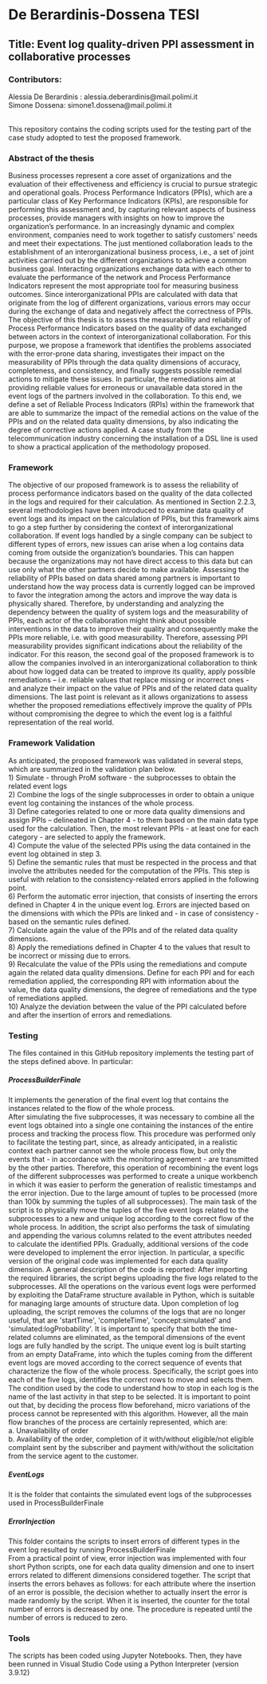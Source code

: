 # De Berardinis-Dossena TESI


<h2> Title: Event log quality-driven PPI assessment in collaborative processes </h2>
<h3> Contributors: </h3>
Alessia De Berardinis : alessia.deberardinis@mail.polimi.it <br>
Simone Dossena: simone1.dossena@mail.polimi.it <br>
<br>

This repository contains the coding scripts used for the testing part of the case study adopted to test the proposed framework.

<h3> Abstract of the thesis </h3>
Business processes represent a core asset of organizations and the evaluation of their effectiveness and efficiency is crucial to pursue strategic and operational goals. Process Performance Indicators (PPIs), which are a particular class of Key Performance Indicators (KPIs), are responsible for performing this assessment and, by capturing relevant aspects of business processes, provide managers with insights on how to improve the organization’s performance. 
In an increasingly dynamic and complex environment, companies need to work together to satisfy customers' needs and meet their expectations. The just mentioned collaboration leads to the establishment of an interorganizational business process, i.e., a set of joint activities carried out by the different organizations to achieve a common business goal. Interacting organizations exchange data with each other to evaluate the performance of the network and Process Performance Indicators represent the most appropriate tool for measuring business outcomes. Since interorganizational PPIs are calculated with data that originate from the log of different organizations, various errors may occur during the exchange of data and negatively affect the correctness of PPIs. The objective of this thesis is to assess the measurability and reliability of Process Performance Indicators based on the quality of data exchanged between actors in the context of interorganizational collaboration. For this purpose, we propose a framework that identifies the problems associated with the error-prone data sharing, investigates their impact on the measurability of PPIs through the data quality dimensions of accuracy, completeness, and consistency, and finally suggests possible remedial actions to mitigate these issues. In particular, the remediations aim at providing reliable values for erroneous or unavailable data stored in the event logs of the partners involved in the collaboration. To this end, we define a set of Reliable Process Indicators (RPIs) within the framework that are able to summarize the impact of the remedial actions on the value of the PPIs and on the related data quality dimensions, by also indicating the degree of corrective actions applied. 
A case study from the telecommunication industry concerning the installation of a DSL line is used to show a practical application of the methodology proposed.

<h3> Framework </h3>
The objective of our proposed framework is to assess the reliability of process performance indicators based on the quality of the data collected in the logs and required for their calculation. As mentioned in Section 2.2.3, several methodologies have been introduced to examine data quality of event logs and its impact on the calculation of PPIs, but this framework aims to go a step further by considering the context of interorganizational collaboration. 
If event logs handled by a single company can be subject to different types of errors, new issues can arise when a log contains data coming from outside the organization’s boundaries. This can happen because the organizations may not have direct access to this data but can use only what the other partners decide to make available.
Assessing the reliability of PPIs based on data shared among partners is important to understand how the way process data is currently logged can be improved to favor the integration among the actors and improve the way data is physically shared. 
Therefore, by understanding and analyzing the dependency between the quality of system logs and the measurability of PPIs, each actor of the collaboration might think about possible interventions in the data to improve their quality and consequently make the PPIs more reliable, i.e. with good measurability. Therefore, assessing PPI measurability provides significant indications about the reliability of the indicator. For this reason, the second goal of the proposed framework is to allow the companies involved in an interorganizational collaboration to think about how logged data can be treated to improve its quality, apply possible remediations – i.e. reliable values that replace missing or incorrect ones - and analyze their impact on the value of PPIs and of the related data quality dimensions. The last point is relevant as it allows organizations to assess whether the proposed remediations effectively improve the quality of PPIs without compromising the degree to which the event log is a faithful representation of the real world. 

<h3> Framework Validation </h3>
As anticipated, the proposed framework was validated in several steps, which are summarized in the validation plan below. <br> 
  1)	Simulate - through ProM software - the subprocesses to obtain the related event logs <br>
  2)	Combine the logs of the single subprocesses in order to obtain a unique event log containing the instances of the whole process. <br>
  3)	Define categories related to one or more data quality dimensions and assign PPIs – delineated in Chapter 4 - to them based on the main data type used for the calculation. Then, the most relevant PPIs - at least one for each category - are selected to apply the framework. <br>
  4)	Compute the value of the selected PPIs using the data contained in the event log obtained in step 3. <br>
  5)	Define the semantic rules that must be respected in the process and that involve the attributes needed for the computation of the PPIs. This step is useful with relation to the consistency-related errors applied in the following point. <br>
  6)	Perform the automatic error injection, that consists of inserting the errors defined in Chapter 4 in the unique event log.  Errors are injected based on the dimensions with which the PPIs are linked and - in case of consistency - based on the semantic rules defined. <br> 
  7)	Calculate again the value of the PPIs and of the related data quality dimensions. <br>
  8)	Apply the remediations defined in Chapter 4 to the values that result to be incorrect or missing due to errors. <br>
  9)	Recalculate the value of the PPIs using the remediations and compute again the related data quality dimensions. Define for each PPI and for each remediation applied, the corresponding RPI with information about the value, the data quality dimensions, the degree of remediations and the type of remediations applied. <br>
  10)	 Analyze the deviation between the value of the PPI calculated before and after the insertion of errors and remediations. <br>

<h3> Testing </h3>
The files contained in this GitHub repository implements the testing part of the steps defined above. In particular: <br>

<h5> ProcessBuilderFinale </h5>
It implements the generation of the final event log that contains the instances related to the flow of the whole process. <br>
After simulating the five subprocesses, it was necessary to combine all the event logs obtained into a single one containing the instances of the entire process and tracking the process flow. This procedure was performed only to facilitate the testing part, since, as already anticipated, in a realistic context each partner cannot see the whole process flow, but only the events that - in accordance with the monitoring agreement - are transmitted by the other parties.
Therefore, this operation of recombining the event logs of the different subprocesses was performed to create a unique workbench in which it was easier to perform the generation of realistic timestamps and the error injection.
Due to the large amount of tuples to be processed (more than 100k by summing the tuples of all subprocesses). The main task of the script is to physically move the tuples of the five event logs related to the subprocesses to a new and unique log according to the correct flow of the whole process. In addition, the script also performs the task of simulating and appending the various columns related to the event attributes needed to calculate the identified PPIs. Gradually, additional versions of the code were developed to implement the error injection. In particular, a specific version of the original code was implemented for each data quality dimension.
A general description of the code is reported: 
After importing the required libraries, the script begins uploading the five logs related to the subprocesses. All the operations on the various event logs were performed by exploiting the DataFrame structure available in Python, which is suitable for managing large amounts of structure data. Upon completion of log uploading, the script removes the columns of the logs that are no longer useful, that are 'startTime', 'completeTime', 'concept:simulated' and 'simulated:logProbability'. It is important to specify that both the time-related columns are eliminated, as the temporal dimensions of the event logs are fully handled by the script. The unique event log is built starting from an empty DataFrame, into which the tuples coming from the different event logs are moved according to the correct sequence of events that characterize the flow of the whole process. Specifically, the script goes into each of the five logs, identifies the correct rows to move and selects them. The condition used by the code to understand how to stop in each log is the name of the last activity in that step to be selected. It is important to point out that, by deciding the process flow beforehand, micro variations of the process cannot be represented with this algorithm. However, all the main flow branches of the process are certainly represented, which are:<br>
a.	Unavailability of order <br>
b.	Availability of the order, completion of it with/without eligible/not eligible complaint sent by the subscriber and payment with/without the solicitation from the service agent to the customer.
<br>

<h5> EventLogs </h5>
It is the folder that containts the simulated event logs of the subprocesses used in ProcessBuilderFinale

<h5> ErrorInjection </h5>
This folder contains the scripts to insert errors of different types in the event log resulted by running ProcessBuilderFinale <br>
From a practical point of view, error injection was implemented with four short Python scripts, one for each data quality dimension and one to insert errors related to different dimensions considered together. The script that inserts the errors behaves as follows: for each attribute where the insertion of an error is possible, the decision whether to actually insert the error is made randomly by the script. When it is inserted, the counter for the total number of errors is decreased by one. The procedure is repeated until the number of errors is reduced to zero.
<br>

<h3> Tools </h3>
The scripts has been coded using Jupyter Notebooks. Then, they have been runned in Visual Studio Code using a Python Interpreter (version 3.9.12)


